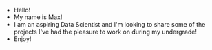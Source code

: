 - Hello!
- My name is Max!
- I am an aspiring Data Scientist and I'm looking to share some of the projects I've had the pleasure to work on during my undergrade!
- Enjoy! 

